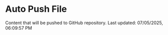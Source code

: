 # Auto Push File

Content that will be pushed to GitHub repository.
Last updated: 07/05/2025, 06:09:57 PM